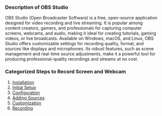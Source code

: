 ### Description of OBS Studio
OBS Studio (Open Broadcaster Software) is a free, open-source application designed for video recording and live streaming. It is popular among content creators, gamers, and professionals for capturing computer screens, webcams, and audio, making it ideal for creating tutorials, gaming videos, or live broadcasts. Available on Windows, macOS, and Linux, OBS Studio offers customizable settings for recording quality, format, and sources like displays and microphones. Its robust features, such as scene management and real-time source adjustments, make it a powerful tool for producing professional-quality recordings and streams at no cost.

### Categorized Steps to Record Screen and Webcam

1. [Installation]()
2. [Initial Setup](https://github.com/LEARN-LK/OBS/blob/main/Initial-Setup.md)
3. [Configuration]()
4. [Adding Sources]()
5. [Customization]()
6. [Recording]()
  
